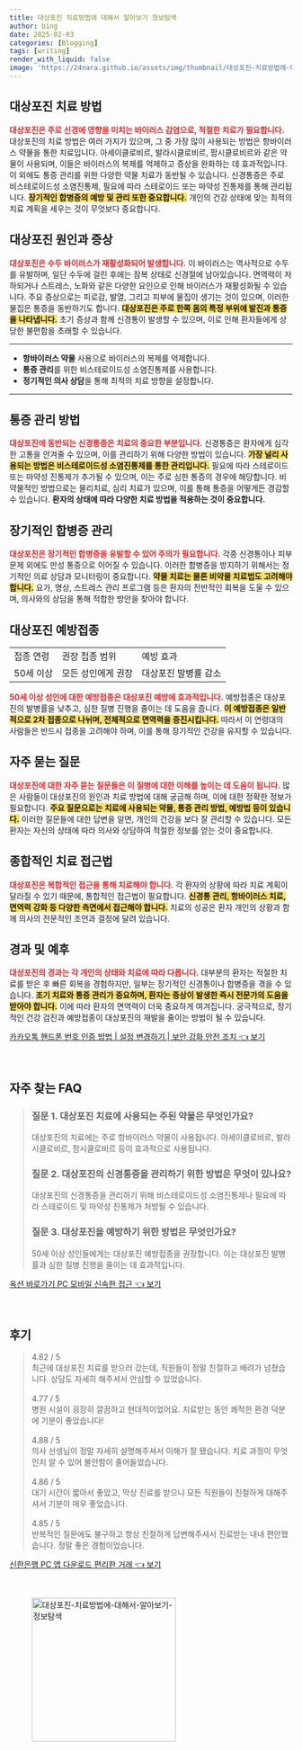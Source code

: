 ```yaml
---
title: 대상포진 치료방법에 대해서 알아보기 정보탐색
author: bing
date: 2025-02-03
categories: [Blogging]
tags: [writing]
render_with_liquid: false
image: 'https://24nara.github.io/assets/img/thumbnail/대상포진-치료방법에-대해서-알아보기-정보탐색.webp'
---
```



<h2 id='대상포진_치료_방법'>대상포진 치료 방법</h2>

<p><b><span style="color: #ee2323;">대상포진은 주로 신경에 영향을 미치는 바이러스 감염으로, 적절한 치료가 필요합니다.</span></b> 대상포진의 치료 방법은 여러 가지가 있으며, 그 중 가장 많이 사용되는 방법은 항바이러스 약물을 통한 치료입니다. 아세이클로비르, 발라시클로비르, 팜시클로비르와 같은 약물이 사용되며, 이들은 바이러스의 복제를 억제하고 증상을 완화하는 데 효과적입니다. 이 외에도 통증 관리를 위한 다양한 약물 치료가 동반될 수 있습니다. 신경통증은 주로 비스테로이드성 소염진통제, 필요에 따라 스테로이드 또는 마약성 진통제를 통해 관리됩니다. <b><span style="background-color: #ffe066;">장기적인 합병증의 예방 및 관리 또한 중요합니다.</span></b> 개인의 건강 상태에 맞는 최적의 치료 계획을 세우는 것이 무엇보다 중요합니다.</p>

<h2 id='대상포진_원인과_증상'>대상포진 원인과 증상</h2>

<p><b><span style="color: #ee2323;">대상포진은 수두 바이러스가 재활성화되어 발생합니다.</span></b> 이 바이러스는 역사적으로 수두를 유발하며, 일단 수두에 걸린 후에는 잠복 상태로 신경절에 남아있습니다. 면역력이 저하되거나 스트레스, 노화와 같은 다양한 요인으로 인해 바이러스가 재활성화될 수 있습니다. 주요 증상으로는 피로감, 발열, 그리고 피부에 물집이 생기는 것이 있으며, 이러한 물집은 통증을 동반하기도 합니다. <b><span style="background-color: #ffe066;">대상포진은 주로 한쪽 몸의 특정 부위에 발진과 통증을 나타냅니다.</span></b> 초기 증상과 함께 신경통이 발생할 수 있으며, 이로 인해 환자들에게 상당한 불편함을 초래할 수 있습니다.</p>

<hr />

<ul>
    <li><b>항바이러스 약물</b> 사용으로 바이러스의 복제를 억제합니다.</li>
    <li><b>통증 관리</b>를 위한 비스테로이드성 소염진통제를 사용합니다.</li>
    <li><b>정기적인 의사 상담</b>을 통해 최적의 치료 방향을 설정합니다.</li>
</ul>

<hr />

<h2 id='통증_관리_방법'>통증 관리 방법</h2>

<p><b><span style="color: #ee2323;">대상포진에 동반되는 신경통증은 치료의 중요한 부분입니다.</span></b> 신경통증은 환자에게 심각한 고통을 안겨줄 수 있으며, 이를 관리하기 위해 다양한 방법이 있습니다. <b><span style="background-color: #ffe066;">가장 널리 사용되는 방법은 비스테로이드성 소염진통제를 통한 관리입니다.</span></b> 필요에 따라 스테로이드 또는 마약성 진통제가 추가될 수 있으며, 이는 주로 심한 통증의 경우에 해당합니다. 비약물적인 방법으로는 물리치료, 심리 치료가 있으며, 이를 통해 통증을 어떻게든 경감할 수 있습니다. <b>환자의 상태에 따라 다양한 치료 방법을 적용하는 것이 중요합니다.</b></p>

<h2 id='장기적인_합병증_관리'>장기적인 합병증 관리</h2>

<p><b><span style="color: #ee2323;">대상포진은 장기적인 합병증을 유발할 수 있어 주의가 필요합니다.</span></b> 각종 신경통이나 피부 문제 외에도 만성 통증으로 이어질 수 있습니다. 이러한 합병증을 방지하기 위해서는 정기적인 의료 상담과 모니터링이 중요합니다. <b><span style="background-color: #ffe066;">약물 치료는 물론 비약물 치료법도 고려해야 합니다.</span></b> 요가, 명상, 스트레스 관리 프로그램 등은 환자의 전반적인 회복을 도울 수 있으며, 의사와의 상담을 통해 적합한 방안을 찾아야 합니다. </p>

<h2 id='대상포진_예방접종'>대상포진 예방접종</h2>

<table>
    <tr>
        <td>접종 연령</td>
        <td>권장 접종 범위</td>
        <td>예방 효과</td>
    </tr>
    <tr>
        <td>50세 이상</td>
        <td>모든 성인에게 권장</td>
        <td>대상포진 발병률 감소</td>
    </tr>
</table>

<p><b><span style="color: #ee2323;">50세 이상 성인에 대한 예방접종은 대상포진 예방에 효과적입니다.</span></b> 예방접종은 대상포진의 발병률을 낮추고, 심한 질병 진행을 줄이는 데 도움을 줍니다. <b><span style="background-color: #ffe066;">이 예방접종은 일반적으로 2차 접종으로 나뉘며, 전체적으로 면역력을 증진시킵니다.</span></b> 따라서 이 연령대의 사람들은 반드시 접종을 고려해야 하며, 이를 통해 장기적인 건강을 유지할 수 있습니다.</p>

<h2 id='자주_묻는_질문'>자주 묻는 질문</h2>

<p><b><span style="color: #ee2323;">대상포진에 대한 자주 묻는 질문들은 이 질병에 대한 이해를 높이는 데 도움이 됩니다.</span></b> 많은 사람들이 대상포진의 원인과 치료 방법에 대해 궁금해 하며, 이에 대한 정확한 정보가 필요합니다. <b><span style="background-color: #ffe066;">주요 질문으로는 치료에 사용되는 약물, 통증 관리 방법, 예방법 등이 있습니다.</span></b> 이러한 질문들에 대한 답변을 알면, 개인의 건강을 보다 잘 관리할 수 있습니다. 모든 환자는 자신의 상태에 따라 의사와 상담하여 적절한 정보를 얻는 것이 중요합니다.</p>

<h2 id='종합적인_치료_접근법'>종합적인 치료 접근법</h2>

<p><b><span style="color: #ee2323;">대상포진은 복합적인 접근을 통해 치료해야 합니다.</span></b> 각 환자의 상황에 따라 치료 계획이 달라질 수 있기 때문에, 통합적인 접근법이 필요합니다. <b><span style="background-color: #ffe066;">신경통 관리, 항바이러스 치료, 면역력 강화 등 다양한 측면에서 접근해야 합니다.</span></b> 치료의 성공은 환자 개인의 상황과 함께 의사의 전문적인 조언과 결정에 달려 있습니다. </p>

<h2 id='경과및예후'>경과 및 예후</h2>

<p><b><span style="color: #ee2323;">대상포진의 경과는 각 개인의 상태와 치료에 따라 다릅니다.</span></b> 대부분의 환자는 적절한 치료를 받은 후 빠른 회복을 경험하지만, 일부는 장기적인 신경통이나 합병증을 겪을 수 있습니다. <b><span style="background-color: #ffe066;">조기 치료와 통증 관리가 중요하며, 환자는 증상이 발생한 즉시 전문가의 도움을 받아야 합니다.</span></b> 이에 따라 환자의 면역력이 더욱 중요하게 여겨집니다. 궁극적으로, 정기적인 건강 검진과 예방접종이 대상포진의 재발을 줄이는 방법이 될 수 있습니다.</p>


<p><a class="click-button" title="카카오톡 핸드폰 번호 인증 방법 | 설정 변경하기 | 보안 강화 안전 조치" href="https://24nara.github.io/posts/%EC%B9%B4%EC%B9%B4%EC%98%A4%ED%86%A1-%ED%95%B8%EB%93%9C%ED%8F%B0-%EB%B2%88%ED%98%B8-%EC%9D%B8%EC%A6%9D-%EB%B0%A9%EB%B2%95-%EC%84%A4%EC%A0%95-%EB%B3%80%EA%B2%BD%ED%95%98%EA%B8%B0-%EB%B3%B4%EC%95%88-%EA%B0%95%ED%99%94-%EC%95%88%EC%A0%84-%EC%A1%B0%EC%B9%98/" rel="dofollow">카카오톡 핸드폰 번호 인증 방법 | 설정 변경하기 | 보안 강화 안전 조치 👈 보기</a></p><br>
<h2 id='자주_찾는_FAQ'>자주 찾는 FAQ</h2>
<div itemscope="" itemtype="https://schema.org/FAQPage"> 
    <blockquote> 
        <div itemscope="" itemprop="mainEntity" itemtype="https://schema.org/Question"> 
            <h3 itemprop="name">질문 1. 대상포진 치료에 사용되는 주된 약물은 무엇인가요?</h3> 
            <div itemscope="" itemprop="acceptedAnswer" itemtype="https://schema.org/Answer"> 
                <span itemprop="text"> 
                    <p>대상포진의 치료에는 주로 항바이러스 약물이 사용됩니다. 아세이클로비르, 발라시클로비르, 팜시클로비르 등이 효과적으로 사용됩니다.</p> 
                </span> 
            </div> 
        </div> 
        <div itemscope="" itemprop="mainEntity" itemtype="https://schema.org/Question"> 
            <h3 itemprop="name">질문 2. 대상포진의 신경통증을 관리하기 위한 방법은 무엇이 있나요?</h3> 
            <div itemscope="" itemprop="acceptedAnswer" itemtype="https://schema.org/Answer"> 
                <span itemprop="text"> 
                    <p>대상포진의 신경통증을 관리하기 위해 비스테로이드성 소염진통제나 필요에 따라 스테로이드 및 마약성 진통제가 처방될 수 있습니다.</p> 
                </span> 
            </div> 
        </div> 
        <div itemscope="" itemprop="mainEntity" itemtype="https://schema.org/Question"> 
            <h3 itemprop="name">질문 3. 대상포진을 예방하기 위한 방법은 무엇인가요?</h3> 
            <div itemscope="" itemprop="acceptedAnswer" itemtype="https://schema.org/Answer"> 
                <span itemprop="text"> 
                    <p>50세 이상 성인들에게는 대상포진 예방접종을 권장합니다. 이는 대상포진 발병률과 심한 질병 진행을 줄이는 데 효과적입니다.</p> 
                </span> 
            </div> 
        </div> 
    </blockquote> 
</div>
<p><a class="click-button" title="옥션 바로가기 PC 모바일 신속한 접근" href="https://24nara.github.io/posts/%EC%98%A5%EC%85%98-%EB%B0%94%EB%A1%9C%EA%B0%80%EA%B8%B0-PC-%EB%AA%A8%EB%B0%94%EC%9D%BC-%EC%8B%A0%EC%86%8D%ED%95%9C-%EC%A0%91%EA%B7%BC/" rel="dofollow">옥션 바로가기 PC 모바일 신속한 접근 👈 보기</a></p><br>
<h2 id='후기'>후기</h2>
<div itemscope itemtype="https://schema.org/Product">
  <blockquote>
  <div itemprop="review" itemscope itemtype="https://schema.org/Review">
      <div itemprop="reviewRating" itemscope itemtype="https://schema.org/Rating"> <span itemprop="ratingValue">4.82</span> / <span itemprop="bestRating">5</span> </div>
      <span itemprop="reviewBody">최근에 대상포진 치료를 받으러 갔는데, 직원들이 정말 친절하고 배려가 넘쳤습니다. 상담도 자세히 해주셔서 안심할 수 있었습니다.</span>
  </div>
  <br>
  <div itemprop="review" itemscope itemtype="https://schema.org/Review">
      <div itemprop="reviewRating" itemscope itemtype="https://schema.org/Rating"> <span itemprop="ratingValue">4.77</span> / <span itemprop="bestRating">5</span> </div>
      <span itemprop="reviewBody">병원 시설이 굉장히 깔끔하고 현대적이었어요. 치료받는 동안 쾌적한 환경 덕분에 기분이 좋았습니다!</span>
  </div>
  <br>
  <div itemprop="review" itemscope itemtype="https://schema.org/Review">
      <div itemprop="reviewRating" itemscope itemtype="https://schema.org/Rating"> <span itemprop="ratingValue">4.88</span> / <span itemprop="bestRating">5</span> </div>
      <span itemprop="reviewBody">의사 선생님이 정말 자세히 설명해주셔서 이해가 잘 됐습니다. 치료 과정이 무엇인지 알 수 있어 불안함이 줄어들었습니다.</span>
  </div>
  <br>
  <div itemprop="review" itemscope itemtype="https://schema.org/Review">
      <div itemprop="reviewRating" itemscope itemtype="https://schema.org/Rating"> <span itemprop="ratingValue">4.86</span> / <span itemprop="bestRating">5</span> </div>
      <span itemprop="reviewBody">대기 시간이 짧아서 좋았고, 막상 진료를 받으니 모든 직원들이 친철하게 대해주셔서 기분이 매우 좋았습니다.</span>
  </div>
  <br>
  <div itemprop="review" itemscope itemtype="https://schema.org/Review">
      <div itemprop="reviewRating" itemscope itemtype="https://schema.org/Rating"> <span itemprop="ratingValue">4.85</span> / <span itemprop="bestRating">5</span> </div>
      <span itemprop="reviewBody">반복적인 질문에도 불구하고 항상 친절하게 답변해주셔서 진료받는 내내 편안했습니다. 정말 좋은 경험이었습니다.</span>
  </div>
  </blockquote>
</div>
<p><a class="click-button" title="신한은행 PC 앱 다운로드 편리한 거래" href="https://24nara.github.io/posts/%EC%8B%A0%ED%95%9C%EC%9D%80%ED%96%89-PC-%EC%95%B1-%EB%8B%A4%EC%9A%B4%EB%A1%9C%EB%93%9C-%ED%8E%B8%EB%A6%AC%ED%95%9C-%EA%B1%B0%EB%9E%98/" rel="dofollow">신한은행 PC 앱 다운로드 편리한 거래 👈 보기</a></p><br>
<figure class="image"><img src="https://24nara.github.io/assets/img/thumbnail/대상포진-치료방법에-대해서-알아보기-정보탐색.webp" alt="대상포진-치료방법에-대해서-알아보기-정보탐색" width="256" height="256"></figure>